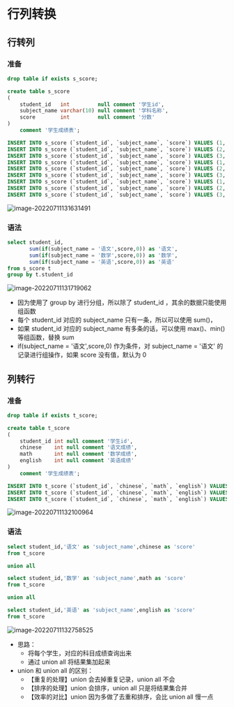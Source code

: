 行列转换
===

行转列
---

### 准备

```sql
drop table if exists s_score;

create table s_score
(
    student_id   int         null comment '学生id',
    subject_name varchar(10) null comment '学科名称',
    score        int         null comment '分数'
)
    comment '学生成绩表';
```

```sql
INSERT INTO s_score (`student_id`, `subject_name`, `score`) VALUES (1, '语文', 91);
INSERT INTO s_score (`student_id`, `subject_name`, `score`) VALUES (2, '语文', 92);
INSERT INTO s_score (`student_id`, `subject_name`, `score`) VALUES (3, '语文', 93);
INSERT INTO s_score (`student_id`, `subject_name`, `score`) VALUES (1, '数学', 94);
INSERT INTO s_score (`student_id`, `subject_name`, `score`) VALUES (2, '数学', 95);
INSERT INTO s_score (`student_id`, `subject_name`, `score`) VALUES (3, '数学', 96);
INSERT INTO s_score (`student_id`, `subject_name`, `score`) VALUES (1, '英语', 97);
INSERT INTO s_score (`student_id`, `subject_name`, `score`) VALUES (2, '英语', 98);
INSERT INTO s_score (`student_id`, `subject_name`, `score`) VALUES (3, '英语', 99);
```

![image-20220711131631491](https://attach.blog.wen7.online/image-20220711131631491.png)



### 语法

```sql
select student_id,
       sum(if(subject_name = '语文',score,0)) as '语文',
       sum(if(subject_name = '数学',score,0)) as '数学',
       sum(if(subject_name = '英语',score,0)) as '英语'
from s_score t
group by t.student_id
```

![image-20220711131719062](https://attach.blog.wen7.online/image-20220711131719062.png)

- 因为使用了 group by 进行分组，所以除了 student_id ，其余的数据只能使用组函数
- 每个 student_id 对应的 subject_name 只有一条，所以可以使用 sum()，
- 如果 student_id 对应的 subject_name 有多条的话，可以使用 max()、min() 等组函数，替换 sum
- if(subject_name = '语文',score,0)  作为条件，对 subject_name = '语文' 的记录进行组操作，如果 score 没有值，默认为 0



列转行
---

### 准备

```sql
drop table if exists t_score;

create table t_score
(
    student_id int null comment '学生id',
    chinese    int null comment '语文成绩',
    math       int null comment '数学成绩',
    english    int null comment '英语成绩'
)
    comment '学生成绩表';
```

```sql
INSERT INTO t_score (`student_id`, `chinese`, `math`, `english`) VALUES (1, 91, 94, 97);
INSERT INTO t_score (`student_id`, `chinese`, `math`, `english`) VALUES (2, 92, 95, 98);
INSERT INTO t_score (`student_id`, `chinese`, `math`, `english`) VALUES (3, 93, 96, 99);
```

![image-20220711132100964](https://attach.blog.wen7.online/image-20220711132100964.png)



### 语法

```sql
select student_id,'语文' as 'subject_name',chinese as 'score'
from t_score

union all

select student_id,'数学' as 'subject_name',math as 'score'
from t_score

union all

select student_id,'英语' as 'subject_name',english as 'score'
from t_score
```

![image-20220711132758525](https://attach.blog.wen7.online/image-20220711132758525.png)

- 思路：
    - 将每个学生，对应的科目成绩查询出来
    - 通过 union all 将结果集加起来
- union 和 union all 的区别：
    - 【重复的处理】union 会去掉重复记录，union all 不会
    - 【排序的处理】union 会排序，union all 只是将结果集合并
    - 【效率的对比】union 因为多做了去重和排序，会比 union all 慢一点